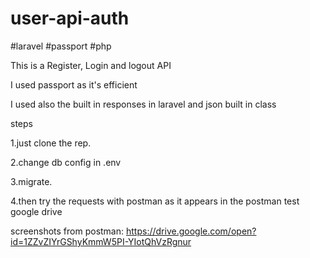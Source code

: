 # user-api-auth
#laravel #passport #php

This is a Register, Login and logout API

I used passport as it's efficient 

I used also the built in responses in laravel and json built in class 

steps 

1.just clone the rep.

2.change db config in .env

3.migrate. 

4.then try the requests with postman as it appears in the postman test google drive 


screenshots from postman: 
https://drive.google.com/open?id=1ZZvZIYrGShyKmmW5PI-YIotQhVzRgnur



